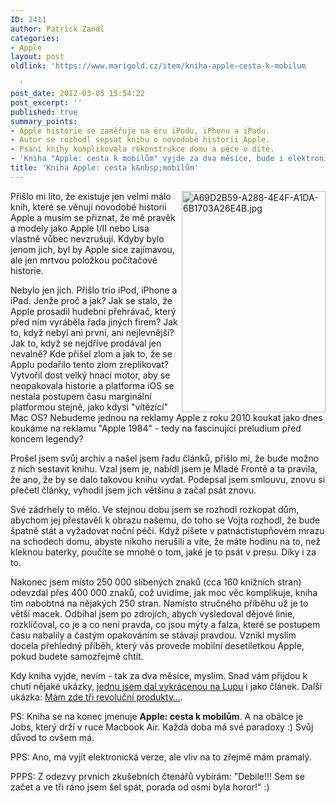 ```yaml
---
ID: 2411
author: Patrick Zandl
categories:
- Apple
layout: post
oldlink: 'https://www.marigold.cz/item/kniha-apple-cesta-k-mobilum

  '
post_date: 2012-03-05 15:54:22
post_excerpt: ''
published: true
summary_points:
- Apple historie se zaměřuje na éru iPodu, iPhonu a iPadu.
- Autor se rozhodl sepsat knihu o novodobé historii Apple.
- Psaní knihy komplikovala rekonstrukce domu a péče o dítě.
- 'Kniha "Apple: cesta k mobilům" vyjde za dva měsíce, bude i elektronicky.'
title: 'Kniha Apple: cesta k&nbsp;mobilům'
---
```


<img src="http://www.marigold.cz/wp-content/uploads/a69d2b59-a288-4e4f-a1da-6b1703a26e4b.jpg" alt="A69D2B59-A288-4E4F-A1DA-6B1703A26E4B.jpg" border="0" width="230" height="354" align="right"/>Přišlo mi líto, že existuje jen velmi málo knih, které se věnují novodobé historii Apple a musím se přiznat, že  mě pravěk a modely jako Apple I/II nebo Lisa vlastně vůbec nevzrušují. Kdyby bylo jenom jich, byl by Apple sice zajímavou, ale jen mrtvou položkou počítačové historie. 

Nebylo jen jich. Přišlo trio iPod, iPhone a iPad. Jenže proč a jak? Jak se stalo, že Apple prosadil hudební přehrávač, který před ním vyráběla řada jiných firem? Jak to, když nebyl ani první, ani nejlevnější? Jak to, když se nejdříve prodával jen nevalně? Kde přišel zlom a jak to, že se Applu podařilo tento zlom zreplikovat? Vytvořil dost velký hnací motor, aby se neopakovala historie a platforma iOS se nestala postupem času marginální platformou stejně, jako kdysi "vítězící" Mac OS? Nebudeme jednou na reklamy Apple z roku 2010 koukat jako dnes koukáme na reklamu "Apple 1984" - tedy na fascinující preludium před koncem legendy?

Prošel jsem svůj archiv a našel jsem řadu článků, přišlo mi, že bude možno z nich sestavit knihu. Vzal jsem je, nabídl jsem je Mladé Frontě a ta pravila, že ano, že by se dalo takovou knihu vydat. Podepsal jsem smlouvu, znovu si přečetl články, vyhodil jsem jich většinu a začal psát znovu. 

Své zádrhely to mělo. Ve stejnou dobu jsem se rozhodl rozkopat dům, abychom jej přestavěli k obrazu našemu, do toho se Vojta rozhodl, že bude špatně stát a vyžadovat noční péči. Když píšete v patnáctistupňovém mrazu na schodech domu, abyste nikoho nerušili a víte, že máte hodinu na to, než kleknou baterky, poučíte se mnohé o tom, jaké je to psát v presu. Díky i za to. 

Nakonec jsem místo 250 000 slíbených znaků (cca 160 knižních stran) odevzdal přes 400 000 znaků, což uvidíme, jak moc věc komplikuje, kniha tím nabobtná na nějakých 250 stran. Namísto stručného příběhu už je to větší macek. Odbíhal jsem po zdrojích, abych vysledoval dějové linie, rozklíčoval, co je a co není pravda, co jsou mýty a falza, které se postupem času nabalily a častým opakováním se stávají pravdou. Vznikl myslím docela přehledný příběh, který vás provede mobilní desetiletkou Apple, pokud budete samozřejmě chtít. 

Kdy kniha vyjde, nevím - tak za dva měsíce, myslím. Snad vám přijdou k chuti nějaké ukázky, <a href="http://www.lupa.cz/clanky/siri-osobnost-ktera-ma-porazit-google/">jednu jsem dal vykrácenou na Lupu</a> i jako článek. Další ukázka: <a href="http://tangero.posterous.com/mam-zde-tri-revolucni-produkty">Mám zde tři revoluční produkty…</a>. 

PS: Kniha se na konec jmenuje <strong>Apple: cesta k mobilům</strong>. A na obálce je Jobs, který drží v ruce Macbook Air. Každá doba má své paradoxy :) Svůj důvod to ovšem má.  

PPS: Ano, má vyjít elektronická verze, ale vliv na to zřejmě mám pramalý. 

PPPS: Z odezvy prvních zkušebních čtenářů vybírám: "Debile!!! Sem se začet a ve tři ráno jsem šel spát, porada od osmi byla horor!" :)